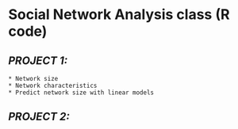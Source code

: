 # **Social Network Analysis class (R code)**

## *PROJECT 1:*

    * Network size
    * Network characteristics
    * Predict network size with linear models

## *PROJECT 2:*

